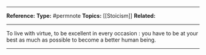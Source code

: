 ----

**Reference:**
**Type:** #permnote
**Topics:** [[Stoicism]]
**Related:** 

----

To live with virtue, to be excellent in every occasion : you have to be at your best as much as possible to become a better human being.  

----
